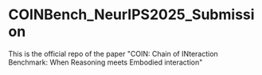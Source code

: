 # COINBench_NeurIPS2025_Submission
This is the official repo of the paper "COIN: Chain of INteraction Benchmark: When Reasoning meets Embodied interaction" 
